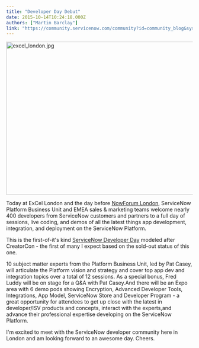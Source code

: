 ```yaml
---
title: "Developer Day Debut"
date: 2015-10-14T10:24:18.000Z
authors: ["Martin Barclay"]
link: "https://community.servicenow.com/community?id=community_blog&sys_id=96bdaaa9dbd0dbc01dcaf3231f9619d0"
---
```

<p><img  alt="excel_london.jpg" class="image-0 jive-image" src="858e488edb101f048c8ef4621f96198f.iix" style="height: 413px; width: 620px; display: block; margin-left: auto; margin-right: auto;"/></p><p></p><p>Today at ExCel London and the day before <a title="" _jive_internal="true" href="/community/nowforum/london">NowForum London</a>, ServiceNow Platform Business Unit and EMEA sales &amp; marketing teams welcome nearly 400 developers from ServiceNow customers and partners to a full day of sessions, live coding, and demos of all the latest things app development, integration, and deployment on the ServiceNow Platform.</p><p></p><p>This is the first-of-it's kind <a title="" _jive_internal="true" href="/community/nowforum/london/developer">ServiceNow Developer Day</a> modeled after CreatorCon - the first of many I expect based on the sold-out status of this one. </p><p></p><p>10 subject matter experts from the Platform Business Unit, led by Pat Casey, will articulate the Platform vision and strategy and cover top app dev and integration topics over a total of 12 sessions. As a special bonus, Fred Luddy will be on stage for a Q&amp;A with Pat Casey.And there will be an Expo area with 6 demo pods showing Encryption, Advanced Developer Tools, Integrations, App Model, ServiceNow Store and Developer Program - a great opportunity for attendees to get up close with the latest in developer/ISV products and concepts, interact with the experts,and advance their professional expertise developing on the ServiceNow Platform.</p><p></p><p>I'm excited to meet with the ServiceNow developer community here in London and am looking forward to an awesome day. Cheers.</p>